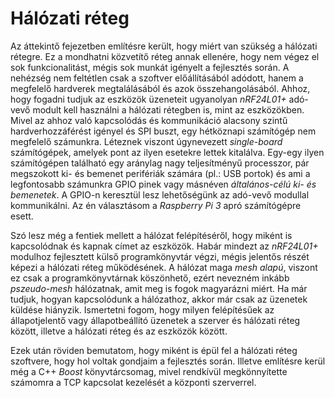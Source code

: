 # Hálózati réteg
Az áttekintő fejezetben említésre került, hogy miért van szükség a hálózati rétegre. Ez a mondhatni
közvetítő réteg annak ellenére, hogy nem végez el sok funkcionalitást, mégis sok munkát igényelt
a fejlesztés során. A nehézség nem feltétlen csak a szoftver előállításából adódott, hanem a megfelelő
hardverek megtalálásából és azok összehangolásából. Ahhoz, hogy fogadni tudjuk az eszközök üzeneteit
ugyanolyan *nRF24L01+* adó-vevő modult kell használni a hálózati rétegben is, mint az eszközökben.
Mivel az ahhoz való kapcsolódás és kommunikáció alacsony szintű hardverhozzáférést igényel és SPI buszt,
egy hétköznapi számítógép nem megfelelő számunkra. Léteznek viszont úgynevezett *single-board* számítógépek,
amelyek pont az ilyen esetekre lettek kitalálva. Egy-egy ilyen számítógépen található egy aránylag nagy
teljesítményű processzor, pár megszokott ki- és bemenet perifériák számára (pl.: USB portok) és ami a
legfontosabb számunkra GPIO pinek vagy másnéven *általános-célú ki- és bemenetek*. A GPIO-n keresztül
lesz lehetőségünk az adó-vevő modullal kommunikálni. Az én választásom a *Raspberry Pi 3* apró
számítógépre esett.

Szó lesz még a fentiek mellett a hálózat felépítéséről, hogy miként is kapcsolódnak és kapnak címet
az eszközök. Habár mindezt az *nRF24L01+* modulhoz fejlesztett külső programkönyvtár végzi, mégis
jelentős részét képezi a hálózati réteg működésének. A hálózat maga *mesh alapú*, viszont
ez csak a programkönyvtárnak köszönhető, ezért nevezném inkább *pszeudo-mesh* hálózatnak, amit meg is
fogok magyarázni miért. Ha már tudjuk, hogyan kapcsolódunk a hálózathoz, akkor már csak az üzenetek
küldése hiányzik. Ismertetni fogom, hogy milyen felépítésűek az állapotjelentő vagy állapotbeállító
üzenetek a szerver és hálózati réteg között, illetve a hálózati réteg és az eszközök között.

Ezek után röviden bemutatom, hogy miként is épül fel a hálózati réteg szoftvere, hogy hol voltak
gondjaim a fejlesztés során. Illetve említésre kerül még a C++ *Boost* könyvtárcsomag, mivel rendkívül
megkönnyítette számomra a TCP kapcsolat kezelését a központi szerverrel.
